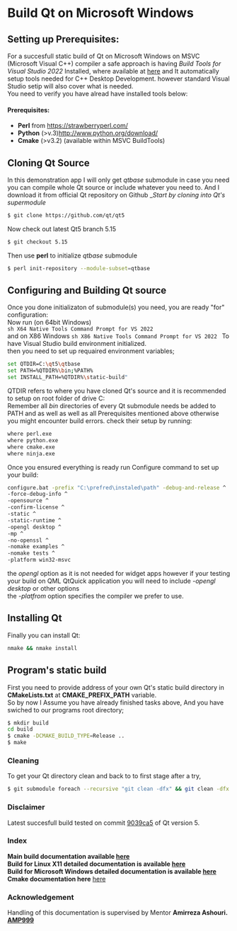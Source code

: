 # Build Qt on Microsoft Windows

## Setting up Prerequisites:
For a succesfull static build of Qt on Microsoft Windows on MSVC (Microsoft Visual C++) compiler a safe approach is having 
_Build Tools for Visual Studio 2022_ Installed, where available at [here](https://visualstudio.microsoft.com/downloads/?q=build+tools) and It automatically setup tools needed for C++ Desktop Development. however standard Visual Studio setip will also cover what is needed.  
You need to verify you have alread have installed tools below:

#### Prerequisites:
* __Perl__ from https://strawberryperl.com/
* __Python__ (>v.3)http://www.python.org/download/
* __Cmake__ (>v3.2) (available within MSVC BuildTools)

## Cloning Qt Source  
In this demonstration app I will only get _qtbase_ submodule in case you need you can compile whole Qt source or include whatever you need to.
And I download it from official Qt repository on Github
__Start by cloning into Qt's supermodule_
```sh
$ git clone https://github.com/qt/qt5
```
 Now check out latest Qt5 branch 5.15  
 ```sh
$ git checkout 5.15
```
 Then use __perl__ to initialize _qtbase_ submodule
 ```sh
$ perl init-repository --module-subset=qtbase
```
## Configuring and Building Qt source
Once you done initializaton of submodule(s) you need, you are ready "for" configuration:  
Now run (on 64bit Windows)  
```sh X64 Native Tools Command Prompt for VS 2022 ```  
and on X86 Windows
```sh X86 Native Tools Command Prompt for VS 2022 ``` 
To have Visual Studio build environment initialized.    
then you need to set up requaired environment variables;  

```sh
set QTDIR=C:\qt5\qtbase 
set PATH=%QTDIR%\bin;%PATH%
set INSTALL_PATH=%QTDIR%\static-build"
```
QTDIR refers to where you have cloned Qt's source and it is recommended to setup on root folder of drive C:    
Remember all _bin_ directories of every Qt submodule needs be added to PATH and as well as well as all Prerequisites mentioned above otherwise you might encounter build errors. check their setup by running:
```sh
where perl.exe
where python.exe
where cmake.exe
where ninja.exe
```
Once you ensured everything is ready run Configure command to set up your build:

```sh
configure.bat -prefix "C:\prefred\instaled\path" -debug-and-release ^
-force-debug-info ^
-opensource ^
-confirm-license ^
-static ^
-static-runtime ^
-opengl desktop ^
-mp ^
-no-openssl ^
-nomake examples ^
-nomake tests ^
-platform win32-msvc
```
the _opengl_ option as it is not needed for widget apps however if your testing your build on QML QtQuick application you will need to include _-opengl desktop_ or other options  
the _-platfrom_ option specifies the compiler we prefer to use.    

## Installing Qt
Finally you can install Qt: 
```sh
nmake && nmake install
```
## Program's static build
First you need to provide address of your own Qt's static build directory in __CMakeLists.txt__ at __CMAKE_PREFIX_PATH__ variable.  
So by now I Assume you have already finished tasks above, And you have swiched to our programs root directory;
 
```sh  
$ mkdir build
cd build
$ cmake -DCMAKE_BUILD_TYPE=Release ..
$ make
```
### Cleaning
To get your Qt directory clean and back to to first stage after a try,
```sh
$ git submodule foreach --recursive "git clean -dfx" && git clean -dfx
```

### Disclaimer
Latest succesfull build tested on commit [9039ca5](https://github.com/qt/qt5/commit/9039ca53a3dac14415cea435083bb96f0acdb3d8) of Qt version 5.

### Index
__Main build documentation available [here](https://github.com/babakhajizadeh/todoList/blob/documentation/docs/BUILd_DOC.md)__  
__Build for Linux X11 detailed documentation is available [here](https://github.com/babakhajizadeh/todoList/blob/documentation/docs/LINUX_DOC.md)__  
__Build for Microsoft Windows detailed documentation is available [here](https://github.com/babakhajizadeh/todoList/blob/documentation/docs/WIN_DOC.md)__
__Cmake documentation here__ [here](https://github.com/babakhajizadeh/todoList/blob/documentation/docs/CMAKE_DOC.md)  

### Acknowledgement
Handling of this documentation is supervised by Mentor __Amirreza Ashouri. [AMP999](https://github.com/AMP999)__ 
